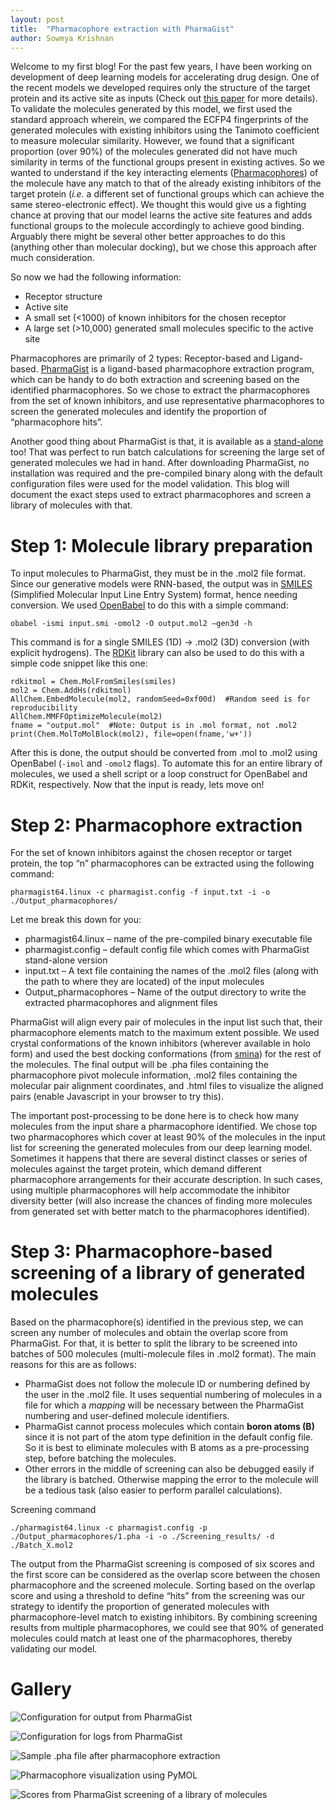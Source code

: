 ```yaml
---
layout: post
title:  "Pharmacophore extraction with PharmaGist"
author: Sowmya Krishnan
---
```

Welcome to my first blog! For the past few years, I have been working on development of deep learning models for accelerating drug design. One of the recent models we developed requires only the structure of the target protein and its active site as inputs (Check out [this paper](https://pubs.acs.org/doi/10.1021/acs.jcim.1c01319) for more details). To validate the molecules generated by this model, we first used the standard approach wherein, we compared the ECFP4 fingerprints of the generated molecules with existing inhibitors using the Tanimoto coefficient to measure molecular similarity. However, we found that a significant proportion (over 90%) of the molecules generated did not have much similarity in terms of the functional groups present in existing actives. So we wanted to understand if the key interacting elements ([Pharmacophores](https://en.wikipedia.org/wiki/Pharmacophore)) of the molecule have any match to that of the already existing inhibitors of the target protein (_i.e._ a different set of functional groups which can achieve the same stereo-electronic effect). We thought this would give us a fighting chance at proving that our model learns the active site features and adds functional groups to the molecule accordingly to achieve good binding. Arguably there might be several other better approaches to do this (anything other than molecular docking), but we chose this approach after much consideration.

So now we had the following information:
* Receptor structure
* Active site
* A small set (<1000) of known inhibitors for the chosen receptor
* A large set (>10,000) generated small molecules specific to the active site

Pharmacophores are primarily of 2 types: Receptor-based and Ligand-based. [PharmaGist](http://bioinfo3d.cs.tau.ac.il/pharma/about.html) is a ligand-based pharmacophore extraction program, which can be handy to do both extraction and screening based on the identified pharmacophores. So we chose to extract the pharmacophores from the set of known inhibitors, and use representative pharmacophores to screen the generated molecules and identify the proportion of “pharmacophore hits”.

Another good thing about PharmaGist is that, it is available as a [stand-alone](http://bioinfo3d.cs.tau.ac.il/cgi-bin/pdownload/progdownload.pl/?pname=PharmaGist) too! That was perfect to run batch calculations for screening the large set of generated molecules we had in hand. After downloading PharmaGist, no installation was required and the pre-compiled binary along with the default configuration files were used for the model validation. This blog will document the exact steps used to extract pharmacophores and screen a library of molecules with that.

# Step 1: Molecule library preparation

To input molecules to PharmaGist, they must be in the .mol2 file format. Since our generative models were RNN-based, the output was in [SMILES](https://www.daylight.com/dayhtml/doc/theory/theory.smiles.html) (Simplified Molecular Input Line Entry System) format, hence needing conversion. We used [OpenBabel](https://openbabel.org/docs/dev/Command-line_tools/babel.html) to do this with a simple command:

```
obabel -ismi input.smi -omol2 -O output.mol2 –gen3d -h
```

This command is for a single SMILES (1D) -> .mol2 (3D) conversion (with explicit hydrogens). The [RDKit](https://www.rdkit.org/) library can also be used to do this with a simple code snippet like this one:

```
rdkitmol = Chem.MolFromSmiles(smiles)
mol2 = Chem.AddHs(rdkitmol)
AllChem.EmbedMolecule(mol2, randomSeed=0xf00d)  #Random seed is for reproducibility
AllChem.MMFFOptimizeMolecule(mol2)
fname = "output.mol"  #Note: Output is in .mol format, not .mol2
print(Chem.MolToMolBlock(mol2), file=open(fname,'w+'))
```

After this is done, the output should be converted from .mol to .mol2 using OpenBabel (```-imol``` and ```-omol2``` flags). To automate this for an entire library of molecules, we used a shell script or a loop construct for OpenBabel and RDKit, respectively. Now that the input is ready, lets move on!

# Step 2: Pharmacophore extraction

For the set of known inhibitors against the chosen receptor or target protein, the top “n” pharmacophores can be extracted using the following command:

```
pharmagist64.linux -c pharmagist.config -f input.txt -i -o ./Output_pharmacophores/
```

Let me break this down for you:
* pharmagist64.linux – name of the pre-compiled binary executable file
* pharmagist.config – default config file which comes with PharmaGist stand-alone version
* input.txt – A text file containing the names of the .mol2 files (along with the path to where they are located) of the input molecules
* Output_pharmacophores – Name of the output directory to write the extracted pharmacophores and alignment files

PharmaGist will align every pair of molecules in the input list such that, their pharmacophore elements match to the maximum extent possible. We used crystal conformations of the known inhibitors (wherever available in holo form) and used the best docking conformations (from [smina](https://github.com/mwojcikowski/smina)) for the rest of the molecules. The final output will be .pha files containing the pharmacophore pivot molecule information, .mol2 files containing the molecular pair alignment coordinates, and .html files to visualize the aligned pairs (enable Javascript in your browser to try this). 

The important post-processing to be done here is to check how many molecules from the input share a pharmacophore identified. We chose top two pharmacophores which cover at least 90% of the molecules in the input list for screening the generated molecules from our deep learning model. Sometimes it happens that there are several distinct classes or series of molecules against the target protein, which demand different pharmacophore arrangements for their accurate description. In such cases, using multiple pharmacophores will help accommodate the inhibitor diversity better (will also increase the chances of finding more molecules from generated set with better match to the pharmacophores identified).

# Step 3: Pharmacophore-based screening of a library of generated molecules

Based on the pharmacophore(s) identified in the previous step, we can screen any number of molecules and obtain the overlap score from PharmaGist. For that, it is better to split the library to be screened into batches of 500 molecules (multi-molecule files in .mol2 format). The main reasons for this are as follows:

* PharmaGist does not follow the molecule ID or numbering defined by the user in the .mol2 file. It uses sequential numbering of molecules in a file for which a _mapping_ will be necessary between the PharmaGist numbering and user-defined molecule identifiers.
* PharmaGist cannot process molecules which contain **boron atoms (B)** since it is not part of the atom type definition in the default config file. So it is best to eliminate molecules with B atoms as a pre-processing step, before batching the molecules.
* Other errors in the middle of screening can also be debugged easily if the library is batched. Otherwise mapping the error to the molecule will be a tedious task (also easier to perform parallel calculations).

Screening command
```
./pharmagist64.linux -c pharmagist.config -p ./Output_pharmacophores/1.pha -i -o ./Screening_results/ -d ./Batch_X.mol2
```

The output from the PharmaGist screening is composed of six scores and the first score can be considered as the overlap score between the chosen pharmacophore and the screened molecule. Sorting based on the overlap score and using a threshold to define “hits” from the screening was our strategy to identify the proportion of generated molecules with pharmacophore-level match to existing inhibitors. By combining screening results from multiple pharmacophores, we could see that 90% of generated molecules could match at least one of the pharmacophores, thereby validating our model.

# Gallery

![Configuration for output from PharmaGist](https://github.com/Sowmya-R-Krishnan/sowmya-r-krishnan.github.io/tree/main/_images/PGist_config_1.png)

![Configuration for logs from PharmaGist](https://github.com/Sowmya-R-Krishnan/sowmya-r-krishnan.github.io/tree/main/_images/PGist_config_2.png)

![Sample .pha file after pharmacophore extraction](https://github.com/Sowmya-R-Krishnan/sowmya-r-krishnan.github.io/tree/main/_images/Sample_pha_file.png)

![Pharmacophore visualization using PyMOL](https://github.com/Sowmya-R-Krishnan/sowmya-r-krishnan.github.io/tree/main/_images/4pha_image_v1.png)

![Scores from PharmaGist screening of a library of molecules](https://github.com/Sowmya-R-Krishnan/sowmya-r-krishnan.github.io/tree/main/_images/Sample_output_PGist.png)

